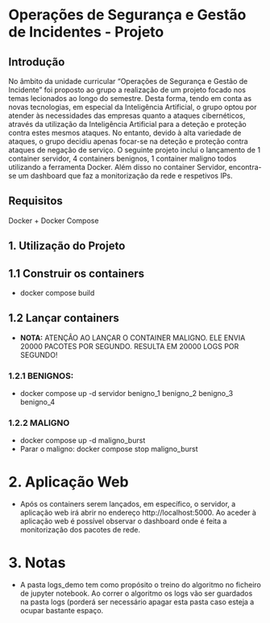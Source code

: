 # Operações de Segurança e Gestão de Incidentes - Projeto
##  Introdução
No âmbito da unidade curricular “Operações de Segurança e Gestão de Incidente” foi proposto ao grupo a realização de um projeto focado nos temas lecionados ao longo do semestre. Desta forma, tendo em conta as novas tecnologias, em especial da Inteligência Artificial, o grupo optou por atender às necessidades das empresas quanto a ataques cibernéticos, através da utilização da Inteligência Artificial para a deteção e proteção contra estes mesmos ataques. No entanto, devido à alta variedade de ataques, o grupo decidiu apenas focar-se na deteção e proteção contra ataques de negação de serviço. O seguinte projeto inclui o lançamento de 1 container servidor, 4 containers benignos, 1 container maligno todos utilizando a ferramenta Docker. Além disso no container Servidor, encontra-se um dashboard que faz a monitorização da rede e respetivos IPs.

## Requisitos

Docker + Docker Compose


## 1. Utilização do Projeto

## 1.1 Construir os containers
- docker compose build

## 1.2 Lançar containers
- **NOTA:** ATENÇÂO AO LANÇAR O CONTAINER MALIGNO. ELE ENVIA 20000 PACOTES POR SEGUNDO. RESULTA EM 20000 LOGS POR SEGUNDO!

### 1.2.1 BENIGNOS:
- docker compose up -d servidor benigno_1 benigno_2 benigno_3 benigno_4

### 1.2.2 MALIGNO
- docker compose up -d maligno_burst
- Parar o maligno: docker compose stop maligno_burst

# 2. Aplicação Web

- Após os containers serem lançados, em específico, o servidor, a aplicação web irá abrir no endereço http://localhost:5000. Ao aceder à aplicação web é possível observar o dashboard onde é feita a monitorização dos pacotes de rede.

# 3. Notas

- A pasta logs_demo tem como propósito o treino do algoritmo no ficheiro de jupyter notebook. Ao correr o algoritmo os logs vão ser guardados na pasta logs (porderá ser necessário apagar esta pasta caso esteja a ocupar bastante espaço.
